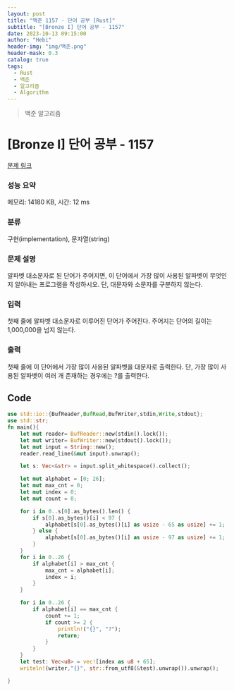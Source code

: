 ```yaml
---
layout: post
title: "백준 1157 - 단어 공부 [Rust]"
subtitle: "[Bronze I] 단어 공부 - 1157"
date: 2023-10-13 09:15:00
author: "Hebi"
header-img: "img/백준.png"
header-mask: 0.3
catalog: true
tags:
  - Rust
  - 백준
  - 알고리즘
  - Algorithm
---
```


> 백준 알고리즘

# [Bronze I] 단어 공부 - 1157 

[문제 링크](https://www.acmicpc.net/problem/1157) 

### 성능 요약

메모리: 14180 KB, 시간: 12 ms

### 분류

구현(implementation), 문자열(string)

### 문제 설명

<p>알파벳 대소문자로 된 단어가 주어지면, 이 단어에서 가장 많이 사용된 알파벳이 무엇인지 알아내는 프로그램을 작성하시오. 단, 대문자와 소문자를 구분하지 않는다.</p>

### 입력 

 <p>첫째 줄에 알파벳 대소문자로 이루어진 단어가 주어진다. 주어지는 단어의 길이는 1,000,000을 넘지 않는다.</p>

### 출력 

 <p>첫째 줄에 이 단어에서 가장 많이 사용된 알파벳을 대문자로 출력한다. 단, 가장 많이 사용된 알파벳이 여러 개 존재하는 경우에는 ?를 출력한다.</p>










## Code

```rs
use std::io::{BufReader,BufRead,BufWriter,stdin,Write,stdout};
use std::str;
fn main(){
    let mut reader= BufReader::new(stdin().lock());
    let mut writer= BufWriter::new(stdout().lock());
    let mut input = String::new();
    reader.read_line(&mut input).unwrap();

    let s: Vec<&str> = input.split_whitespace().collect();

    let mut alphabet = [0; 26];
    let mut max_cnt = 0;
    let mut index = 0;
    let mut count = 0;

    for i in 0..s[0].as_bytes().len() {
        if s[0].as_bytes()[i] < 97 {
            alphabet[s[0].as_bytes()[i] as usize - 65 as usize] += 1;
        } else {
            alphabet[s[0].as_bytes()[i] as usize - 97 as usize] += 1;
        }
    }
    for i in 0..26 {
        if alphabet[i] > max_cnt {
            max_cnt = alphabet[i];
            index = i;
        }
    }

    for i in 0..26 {
        if alphabet[i] == max_cnt {
            count += 1;
            if count >= 2 {
                println!("{}", "?");
                return;
            }
        }
    }
    let test: Vec<u8> = vec![index as u8 + 65];
    writeln!(writer,"{}", str::from_utf8(&test).unwrap()).unwrap();

}
```
